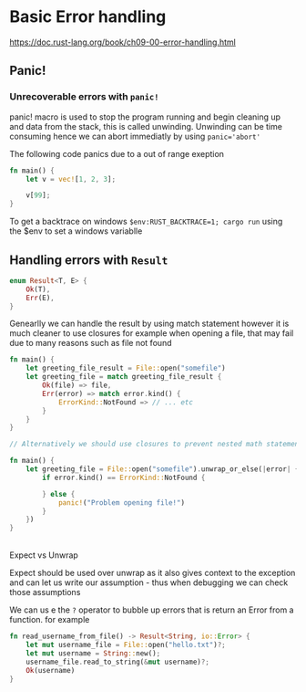 # Basic Error handling 
https://doc.rust-lang.org/book/ch09-00-error-handling.html

## Panic!
### Unrecoverable errors with `panic!`
panic! macro is used to stop the program running and begin cleaning up and data from the stack, this is called unwinding. Unwinding can be time consuming hence we can abort immediatly by using `panic='abort'`

The following code panics due to a out of range exeption
```rust
fn main() {
    let v = vec![1, 2, 3];

    v[99];
}
```
To get a backtrace on windows `$env:RUST_BACKTRACE=1; cargo run` using the $env to set a windows variablle

## Handling errors with `Result`


``` rust
enum Result<T, E> {
    Ok(T),
    Err(E),
}
```

Genearlly we can handle the result by using match statement however it is much cleaner to use closures for example when opening a file, that may fail due to many reasons such as file not found

```rust
fn main() {
    let greeting_file_result = File::open("somefile")
    let greeting_file = match greeting_file_result {
        Ok(file) => file,
        Err(error) => match error.kind() {
            ErrorKind::NotFound => // ... etc
        }
    }
}

// Alternatively we should use closures to prevent nested math statement which can be hard to read

fn main() {
    let greeting_file = File::open("somefile").unwrap_or_else(|error| {
        if error.kind() == ErrorKind::NotFound {

        } else {
            panic!("Problem opening file!")
        }
    })
}
```
<br>
Expect vs Unwrap

Expect should be used over unwrap as it also gives context to the exception and can let us write our assumption - thus when debugging we can check those assumptions
<br>

We can us e the `?` operator to bubble up errors that is return an Error from a function. for example
```rust
fn read_username_from_file() -> Result<String, io::Error> {
    let mut username_file = File::open("hello.txt")?;
    let mut username = String::new();
    username_file.read_to_string(&mut username)?;
    Ok(username)
}
```

